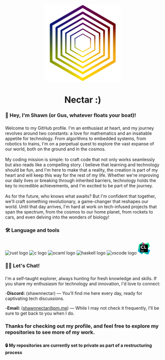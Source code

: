 <div align="center">
  <img height="250" src="https://github.com/ShawnNectar/ShawnNectar/blob/abedecbd9009c2e502766638cf48398d30bc20cb/nectar_logo_transparent-01.png"  />
</div>

###

<h1 align="center">Nectar :)</h1>

###

<h3 align="left">🧑 Hey, I'm Shawn (or Gus, whatever floats your boat)!</h3>

###

<p align="left">Welcome to my GitHub profile. I'm an enthusiast at heart, and my journey revolves around two constants: a love for mathematics and an insatiable appetite for technology. From algorithms to embedded systems, from robotics to trains, I'm on a perpetual quest to explore the vast expanse of our world, both on the ground and in the cosmos.<br><br>My coding mission is simple: to craft code that not only works seamlessly but also reads like a compelling story. I believe that learning and technology should be fun, and I'm here to make that a reality, the creation is part of my heart and will keep this way for the rest of my life. Whether we're improving our daily lives or breaking through inherited barriers, technology holds the key to incredible achievements, and I'm excited to be part of the journey.<br><br>As for the future, who knows what awaits? But I'm confident that together, we'll craft something revolutionary, a game-changer that reshapes our world. Until that day arrives, I'm hard at work on tech-infused projects that span the spectrum, from the cosmos to our home planet, from rockets to cars, and even delving into the wonders of biology!</p>

###

<h3 align="left">🛠 Language and tools</h3>

###

<div align="left">
  <img src="https://cdn.jsdelivr.net/gh/devicons/devicon/icons/rust/rust-plain.svg" height="40" width="52" alt="rust logo"  />
  
  <img src="https://cdn.jsdelivr.net/gh/devicons/devicon/icons/c/c-original.svg" height="40" width="52" alt="c logo"  />

  <img src="https://cdn.jsdelivr.net/gh/devicons/devicon/icons/ocaml/ocaml-original.svg" height="40" width="52" alt="ocaml logo"  />

  <img src="https://cdn.jsdelivr.net/gh/devicons/devicon/icons/haskell/haskell-original.svg" height="40" width="52" alt="haskell logo"  />
  
  <img src="https://cdn.jsdelivr.net/gh/devicons/devicon/icons/vscode/vscode-original.svg" height="40" width="52" alt="vscode logo"  />
  <img src="https://github.com/ShawnNectar/ShawnNectar/blob/09ff8eaa998409e0a0552d02cc2f70d3087507b7/clion.png" height="40" width="40" alt="clion logo" />
</div>

###

<h3 align="left">👨‍💻 Let's Chat!</h3>

###

<p align="left">I'm a self-taught explorer, always hunting for fresh knowledge and skills. If you share my enthusiasm for technology and innovation, I'd love to connect:</p>

-**Discord:** (shawnnectar) — You'll find me here every day, ready for captivating tech discussions.

-**Email:** (shawnnectar@pm.me) — While I may not check it frequently, I'll be sure to get back to you when I do.

###

<h3 align="left"> Thanks for checking out my profile, and feel free to explore my repositories to see more of my work. </h3>

###

<h4> 🔒 My repositories are currently set to private as part of a restructuring process </h4>
